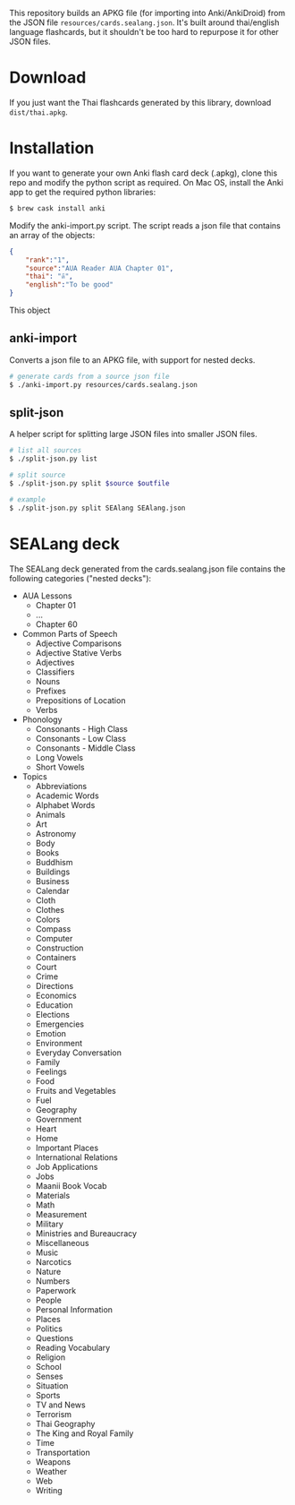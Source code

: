 This repository builds an APKG file (for importing into Anki/AnkiDroid) from the JSON file `resources/cards.sealang.json`.
It's built around thai/english language flashcards, but it shouldn't be too hard to repurpose it for other JSON files.

# Download

If you just want the Thai flashcards generated by this library, download `dist/thai.apkg`.

# Installation

If you want to generate your own Anki flash card deck (.apkg), clone this repo and modify the python script as required.
On Mac OS, install the Anki app to get the required python libraries:

```sh
$ brew cask install anki
```

Modify the anki-import.py script. The script reads a json file that contains an array of the objects:

```json
{
    "rank":"1",
    "source":"AUA Reader AUA Chapter 01",
    "thai": "ดี",
    "english":"To be good"
}
```

This object

## anki-import
Converts a json file to an APKG file, with support for nested decks.

```sh
# generate cards from a source json file
$ ./anki-import.py resources/cards.sealang.json
```

## split-json
A helper script for splitting large JSON files into smaller JSON files.

```sh
# list all sources
$ ./split-json.py list

# split source
$ ./split-json.py split $source $outfile

# example
$ ./split-json.py split SEAlang SEAlang.json
```

# SEALang deck

The SEALang deck generated from the cards.sealang.json file contains the following categories ("nested decks"):

- AUA Lessons
     - Chapter 01
     - ...
     - Chapter 60
- Common Parts of Speech
    - Adjective Comparisons
    - Adjective Stative Verbs
    - Adjectives
    - Classifiers
    - Nouns
    - Prefixes
    - Prepositions of Location
    - Verbs
- Phonology
    - Consonants - High Class 
    - Consonants - Low Class
    - Consonants - Middle Class
    - Long Vowels
    - Short Vowels
- Topics
    - Abbreviations
    - Academic Words
    - Alphabet Words
    - Animals
    - Art
    - Astronomy
    - Body
    - Books
    - Buddhism
    - Buildings
    - Business
    - Calendar
    - Cloth
    - Clothes
    - Colors
    - Compass
    - Computer
    - Construction
    - Containers
    - Court
    - Crime
    - Directions
    - Economics
    - Education
    - Elections
    - Emergencies
    - Emotion
    - Environment
    - Everyday Conversation
    - Family
    - Feelings
    - Food
    - Fruits and Vegetables
    - Fuel
    - Geography
    - Government
    - Heart
    - Home
    - Important Places
    - International Relations
    - Job Applications
    - Jobs
    - Maanii Book Vocab
    - Materials
    - Math
    - Measurement
    - Military
    - Ministries and Bureaucracy
    - Miscellaneous
    - Music
    - Narcotics
    - Nature
    - Numbers
    - Paperwork
    - People
    - Personal Information
    - Places
    - Politics
    - Questions
    - Reading Vocabulary
    - Religion
    - School
    - Senses
    - Situation
    - Sports
    - TV and News
    - Terrorism
    - Thai Geography
    - The King and Royal Family
    - Time
    - Transportation
    - Weapons
    - Weather
    - Web
    - Writing
